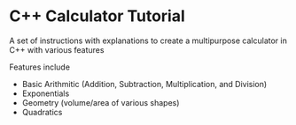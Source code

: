 # C++ Calculator Tutorial

A set of instructions with explanations to create a multipurpose calculator in C++ with various features

Features include
- Basic Arithmitic (Addition, Subtraction, Multiplication, and Division)
- Exponentials
- Geometry (volume/area of various shapes)
- Quadratics